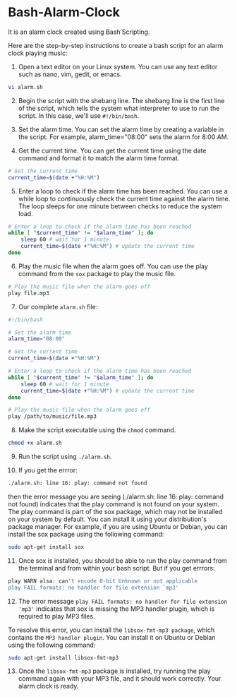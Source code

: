 # Bash-Alarm-Clock
It is an alarm clock created using Bash Scripting.

Here are the step-by-step instructions to create a bash script for an alarm clock playing music:

1. Open a text editor on your Linux system. You can use any text editor such as nano, vim, gedit, or emacs.
```bash
vi alarm.sh
```

2. Begin the script with the shebang line. The shebang line is the first line of the script, which tells the system what interpreter to use to run the script. In this case, we'll use `#!/bin/bash`.

3. Set the alarm time. You can set the alarm time by creating a variable in the script. For example, alarm_time="08:00" sets the alarm for 8:00 AM.

4. Get the current time. You can get the current time using the date command and format it to match the alarm time format.
```bash
# Get the current time
current_time=$(date +"%H:%M")
```

5. Enter a loop to check if the alarm time has been reached. You can use a while loop to continuously check the current time against the alarm time. The loop sleeps for one minute between checks to reduce the system load.
```bash
# Enter a loop to check if the alarm time has been reached
while [ "$current_time" != "$alarm_time" ]; do
    sleep 60 # wait for 1 minute
    current_time=$(date +"%H:%M") # update the current time
done
```

6. Play the music file when the alarm goes off. You can use the play command from the `sox` package to play the music file.
```bash
# Play the music file when the alarm goes off
play file.mp3
```

7. Our complete `alarm.sh` file:
```bash
#!/bin/bash

# Set the alarm time
alarm_time="08:00"

# Get the current time
current_time=$(date +"%H:%M")

# Enter a loop to check if the alarm time has been reached
while [ "$current_time" != "$alarm_time" ]; do
    sleep 60 # wait for 1 minute
    current_time=$(date +"%H:%M") # update the current time
done

# Play the music file when the alarm goes off
play /path/to/music/file.mp3
```

8. Make the script executable using the `chmod` command.
```bash
chmod +x alarm.sh
```

9. Run the script using `./alarm.sh`.

10. If you get the errror: 
```bash
./alarm.sh: line 16: play: command not found
```
then the error message you are seeing (./alarm.sh: line 16: play: command not found) indicates that the play command is not found on your system.
The play command is part of the sox package, which may not be installed on your system by default. You can install it using your distribution's package manager.
For example, if you are using Ubuntu or Debian, you can install the sox package using the following command:
```bash
sudo apt-get install sox
```

11. Once sox is installed, you should be able to run the play command from the terminal and from within your bash script. But if you get errrors: 
```bash
play WARN alsa: can't encode 0-bit Unknown or not applicable
play FAIL formats: no handler for file extension `mp3'
```

12. The error message `play FAIL formats: no handler for file extension 'mp3'` indicates that sox is missing the MP3 handler plugin, which is required to play MP3 files.

To resolve this error, you can install the `libsox-fmt-mp3 package`, which contains the `MP3 handler plugin`. You can install it on Ubuntu or Debian using the following command:
```bash
sudo apt-get install libsox-fmt-mp3
```

13. Once the `libsox-fmt-mp3` package is installed, try running the play command again with your MP3 file, and it should work correctly. Your alarm clock is ready.
